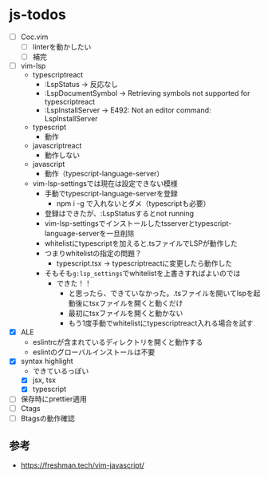 # js-todos

- [ ] Coc.vim
  - [ ] linterを動かしたい
  - [ ] 補完
- [ ] vim-lsp
  - typescriptreact
    - :LspStatus → 反応なし
    - :LspDocumentSymbol → Retrieving symbols not supported for typescriptreact
    - :LspInstallServer → E492: Not an editor command: LspInstallServer
  - typescript
    - 動作
  - javascriptreact
    - 動作しない
  - javascript
    - 動作（typescript-language-server）
  - vim-lsp-settingsでは現在は設定できない模様
    - 手動でtypescript-language-serverを登録
      - npm i -g で入れないとダメ（typescriptも必要）
    - 登録はできたが、:LspStatusするとnot running
    - vim-lsp-settingsでインストールしたtsserverとtypescript-language-serverを一旦削除
    - whitelistにtypescriptを加えると.tsファイルでLSPが動作した
    - つまりwhitelistの指定の問題？
      - typescript.tsx → typescriptreactに変更したら動作した
    - そもそも`g:lsp_settings`でwhitelistを上書きすればよいのでは
      - できた！！
        - と思ったら、できていなかった。.tsファイルを開いてlspを起動後にtsxファイルを開くと動くだけ
        - 最初にtsxファイルを開くと動かない
        - もう1度手動でwhitelistにtypescriptreact入れる場合を試す
- [x] ALE
  - eslintrcが含まれているディレクトリを開くと動作する
  - eslintのグローバルインストールは不要
- [x] syntax highlight
  - できているっぽい
  - [x] jsx, tsx
  - [x] typescript
- [ ] 保存時にprettier適用
- [ ] Ctags
- [ ] Btagsの動作確認

## 参考

- <https://freshman.tech/vim-javascript/>
